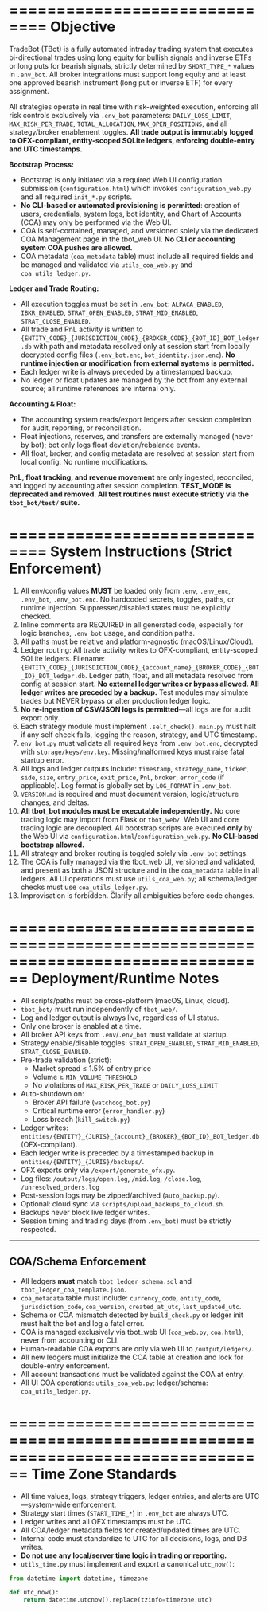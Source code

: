 ==============================
Objective 
==============================

TradeBot (TBot) is a fully automated intraday trading system that executes bi-directional trades using long equity for bullish signals and inverse ETFs or long puts for bearish signals, strictly determined by `SHORT_TYPE_*` values in `.env_bot`. All broker integrations must support long equity and at least one approved bearish instrument (long put or inverse ETF) for every assignment.

All strategies operate in real time with risk-weighted execution, enforcing all risk controls exclusively via `.env_bot` parameters: `DAILY_LOSS_LIMIT`, `MAX_RISK_PER_TRADE`, `TOTAL_ALLOCATION`, `MAX_OPEN_POSITIONS`, and all strategy/broker enablement toggles. **All trade output is immutably logged to OFX-compliant, entity-scoped SQLite ledgers, enforcing double-entry and UTC timestamps.**

**Bootstrap Process:**
- Bootstrap is only initiated via a required Web UI configuration submission (`configuration.html`) which invokes `configuration_web.py` and all required `init_*.py` scripts.
- **No CLI-based or automated provisioning is permitted**: creation of users, credentials, system logs, bot identity, and Chart of Accounts (COA) may only be performed via the Web UI.
- COA is self-contained, managed, and versioned solely via the dedicated COA Management page in the tbot_web UI. **No CLI or accounting system COA pushes are allowed.**
- COA metadata (`coa_metadata` table) must include all required fields and be managed and validated via `utils_coa_web.py` and `coa_utils_ledger.py`.

**Ledger and Trade Routing:**
- All execution toggles must be set in `.env_bot`: `ALPACA_ENABLED`, `IBKR_ENABLED`, `STRAT_OPEN_ENABLED`, `STRAT_MID_ENABLED`, `STRAT_CLOSE_ENABLED`.
- All trade and PnL activity is written to `{ENTITY_CODE}_{JURISDICTION_CODE}_{BROKER_CODE}_{BOT_ID}_BOT_ledger.db` with path and metadata resolved only at session start from locally decrypted config files (`.env_bot.enc`, `bot_identity.json.enc`). **No runtime injection or modification from external systems is permitted.**
- Each ledger write is always preceded by a timestamped backup.
- No ledger or float updates are managed by the bot from any external source; all runtime references are internal only.

**Accounting & Float:**
- The accounting system reads/export ledgers after session completion for audit, reporting, or reconciliation.
- Float injections, reserves, and transfers are externally managed (never by bot); bot only logs float deviation/rebalance events.
- All float, broker, and config metadata are resolved at session start from local config. No runtime modifications.

**PnL, float tracking, and revenue movement** are only ingested, reconciled, and logged by accounting after session completion. **TEST_MODE is deprecated and removed. All test routines must execute strictly via the `tbot_bot/test/` suite.**

==============================
System Instructions (Strict Enforcement)
==============================

1. All env/config values **MUST** be loaded only from `.env`, `.env_enc`, `.env_bot`, `.env_bot.enc`. No hardcoded secrets, toggles, paths, or runtime injection. Suppressed/disabled states must be explicitly checked.
2. Inline comments are REQUIRED in all generated code, especially for logic branches, `.env_bot` usage, and condition paths.
3. All paths must be relative and platform-agnostic (macOS/Linux/Cloud).
4. Ledger routing: All trade activity writes to OFX-compliant, entity-scoped SQLite ledgers. Filename: `{ENTITY_CODE}_{JURISDICTION_CODE}_{account_name}_{BROKER_CODE}_{BOT_ID}_BOT_ledger.db`. Ledger path, float, and all metadata resolved from config at session start. **No external ledger writes or bypass allowed. All ledger writes are preceded by a backup.** Test modules may simulate trades but NEVER bypass or alter production ledger logic.
5. **No re-ingestion of CSV/JSON logs is permitted**—all logs are for audit export only.
6. Each strategy module must implement `.self_check()`. `main.py` must halt if any self check fails, logging the reason, strategy, and UTC timestamp.
7. `env_bot.py` must validate all required keys from `.env_bot.enc`, decrypted with `storage/keys/env.key`. Missing/malformed keys must raise fatal startup error.
8. All logs and ledger outputs include: `timestamp`, `strategy_name`, `ticker`, `side`, `size`, `entry_price`, `exit_price`, `PnL`, `broker`, `error_code` (if applicable). Log format is globally set by `LOG_FORMAT` in `.env_bot`.
9. `VERSION.md` is required and must document version, logic/structure changes, and deltas.
10. **All tbot_bot modules must be executable independently.** No core trading logic may import from Flask or `tbot_web/`. Web UI and core trading logic are decoupled. All bootstrap scripts are executed **only** by the Web UI via `configuration.html`/`configuration_web.py`. **No CLI-based bootstrap allowed.**
11. All strategy and broker routing is toggled solely via `.env_bot` settings.
12. The COA is fully managed via the tbot_web UI, versioned and validated, and present as both a JSON structure and in the `coa_metadata` table in all ledgers. All UI operations must use `utils_coa_web.py`; all schema/ledger checks must use `coa_utils_ledger.py`.
13. Improvisation is forbidden. Clarify all ambiguities before code changes.

================================================================================
Deployment/Runtime Notes 
================================================================================

- All scripts/paths must be cross-platform (macOS, Linux, cloud).
- `tbot_bot/` must run independently of `tbot_web/`.
- Log and ledger output is always live, regardless of UI status.
- Only one broker is enabled at a time.
- All broker API keys from `.env`/`.env_bot` must validate at startup.
- Strategy enable/disable toggles: `STRAT_OPEN_ENABLED`, `STRAT_MID_ENABLED`, `STRAT_CLOSE_ENABLED`.
- Pre-trade validation (strict):
  - Market spread ≤ 1.5% of entry price
  - Volume ≥ `MIN_VOLUME_THRESHOLD`
  - No violations of `MAX_RISK_PER_TRADE` or `DAILY_LOSS_LIMIT`
- Auto-shutdown on:
  - Broker API failure (`watchdog_bot.py`)
  - Critical runtime error (`error_handler.py`)
  - Loss breach (`kill_switch.py`)
- Ledger writes: `entities/{ENTITY}_{JURIS}_{account}_{BROKER}_{BOT_ID}_BOT_ledger.db` (OFX-compliant).
- Each ledger write is preceded by a timestamped backup in `entities/{ENTITY}_{JURIS}/backups/`.
- OFX exports only via `/export/generate_ofx.py`.
- Log files: `/output/logs/open.log`, `/mid.log`, `/close.log`, `/unresolved_orders.log`
- Post-session logs may be zipped/archived (`auto_backup.py`).
- Optional: cloud sync via `scripts/upload_backups_to_cloud.sh`.
- Backups never block live ledger writes.
- Session timing and trading days (from `.env_bot`) must be strictly respected.

--------------------------------------------------------------------------------
COA/Schema Enforcement 
--------------------------------------------------------------------------------

- All ledgers **must** match `tbot_ledger_schema.sql` and `tbot_ledger_coa_template.json`.
- `coa_metadata` table must include: `currency_code`, `entity_code`, `jurisdiction_code`, `coa_version`, `created_at_utc`, `last_updated_utc`.
- Schema or COA mismatch detected by `build_check.py` or ledger init must halt the bot and log a fatal error.
- COA is managed exclusively via tbot_web UI (`coa_web.py`, `coa.html`), never from accounting or CLI.
- Human-readable COA exports are only via web UI to `/output/ledgers/`.
- All new ledgers must initialize the COA table at creation and lock for double-entry enforcement.
- All account transactions must be validated against the COA at entry.
- All UI COA operations: `utils_coa_web.py`; ledger/schema: `coa_utils_ledger.py`.

================================================================================
Time Zone Standards
================================================================================

- All time values, logs, strategy triggers, ledger entries, and alerts are UTC—system-wide enforcement.
- Strategy start times (`START_TIME_*`) in `.env_bot` are always UTC.
- Ledger writes and all OFX timestamps must be UTC.
- All COA/ledger metadata fields for created/updated times are UTC.
- Internal code must standardize to UTC for all decisions, logs, and DB writes.
- **Do not use any local/server time logic in trading or reporting.**
- `utils_time.py` must implement and export a canonical `utc_now()`:

```python
from datetime import datetime, timezone

def utc_now():
    return datetime.utcnow().replace(tzinfo=timezone.utc)
